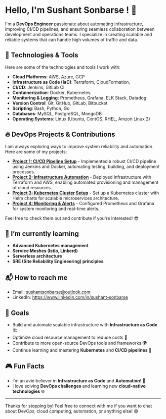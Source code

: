 # Hello, I'm Sushant Sonbarse ! 👋

I'm a **DevOps Engineer** passionate about automating infrastructure, improving CI/CD pipelines, and ensuring seamless collaboration between development and operations teams. I specialize in creating scalable and reliable systems that can handle high volumes of traffic and data.

## 🔧 Technologies & Tools

Here are some of the technologies and tools I work with:

- **Cloud Platforms**: AWS, Azure, GCP
- **Infrastructure as Code (IaC)**: Terraform, CloudFormation, 
- **CI/CD**: Jenkins, GitLab CI
- **Containerization**: Docker, Kubernetes
- **Monitoring & Logging**: Prometheus, Grafana, ELK Stack, Datadog
- **Version Control**: Git, GitHub, GitLab, Bitbucket
- **Scripting**: Bash, Python, Go
- **Databases**: MySQL, PostgreSQL, MongoDB 
- **Operating Systems**: Linux (Ubuntu, CentOS, RHEL, Amzon Linux 2)


## 🔥 DevOps Projects & Contributions

I am always exploring ways to improve system reliability and automation. Here are some of my projects:

- [**Project 1: CI/CD Pipeline Setup**](https://github.com/sonbarse17/Hotstar-Clone) - Implemented a robust CI/CD pipeline using Jenkins and Docker, automating testing, building, and deployment processes.
- [**Project 2: Infrastructure Automation**](Link-to-Project) - Deployed infrastructure with Terraform and AWS, enabling automated provisioning and management of cloud resources.
- [**Project 3: Kubernetes Cluster Setup**](Link-to-Project) - Set up a Kubernetes cluster with Helm charts for scalable microservices architecture.
- [**Project 4: Monitoring & Alerts**](Link-to-Project) - Configured Prometheus and Grafana for system monitoring and real-time alerts.

Feel free to check them out and contribute if you're interested! 😎


## 🌱 I’m currently learning

- **Advanced Kubernetes management**
- **Service Meshes (Istio, Linkerd)**
- **Serverless architecture**
- **SRE (Site Reliability Engineering) principles**

## 📬 How to reach me

- Email: sushantsonbarse@outlook.com
- LinkedIn: https://www.linkedin.com/in/sushant-sonbarse

## 🎯 Goals

- Build and automate scalable infrastructure with **Infrastructure as Code** 🏗️
- Optimize cloud resource management to reduce costs 🚀
- Contribute to more open-source DevOps tools and frameworks 🌍
- Continue learning and mastering **Kubernetes** and **CI/CD pipelines** 🎯

## 🎮 Fun Facts

- I’m an avid believer in **Infrastructure as Code** and **Automation**! 🔧
- I love solving **DevOps challenges** and learning new **cloud-native technologies** 🌐

---

Thanks for stopping by! Feel free to connect with me if you want to chat about DevOps, cloud computing, automation, or anything else! 😄


##
